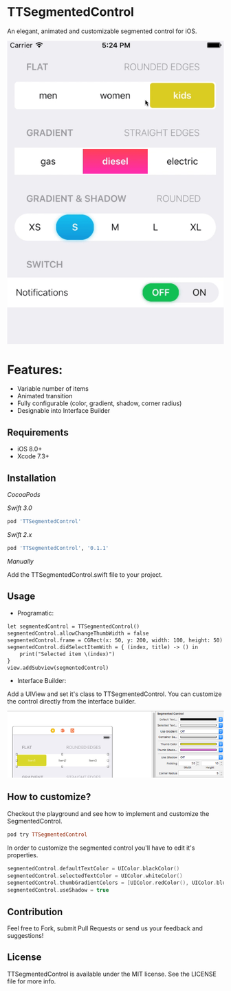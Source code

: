 # TTSegmentedControl
An elegant, animated and customizable segmented control for iOS.

![](Resources/TTSegmentedControl.gif)


# Features:
- Variable number of items 
- Animated transition
- Fully configurable (color, gradient, shadow, corner radius)
- Designable into Interface Builder

## Requirements

- iOS 8.0+
- Xcode 7.3+

## Installation

_CocoaPods_

_Swift 3.0_

```ruby
pod 'TTSegmentedControl'
```

_Swift 2.x_
```ruby
pod 'TTSegmentedControl', '0.1.1'
```

_Manually_

Add the TTSegmentedControl.swift file to your project.

## Usage

- Programatic:


```
let segmentedControl = TTSegmentedControl()
segmentedControl.allowChangeThumbWidth = false
segmentedControl.frame = CGRect(x: 50, y: 200, width: 100, height: 50)
segmentedControl.didSelectItemWith = { (index, title) -> () in
    print("Selected item \(index)")
}
view.addSubview(segmentedControl)
```

- Interface Builder:

Add a UIView and set it's class to TTSegmentedControl. You can customize the control directly from the interface builder.

![](Resources/IB.png)


## How to customize?

Checkout the playground and see how to implement and customize the SegmentedControl.

```ruby
pod try TTSegmentedControl
```

In order to customize the segmented control you'll have to edit it's properties.

```swift
segmentedControl.defaultTextColor = UIColor.blackColor()
segmentedControl.selectedTextColor = UIColor.whiteColor()
segmentedControl.thumbGradientColors = [UIColor.redColor(), UIColor.blueColor()]
segmentedControl.useShadow = true

```


## Contribution

Feel free to Fork, submit Pull Requests or send us your feedback and suggestions!


## License

TTSegmentedControl is available under the MIT license. See the LICENSE file for more info.
